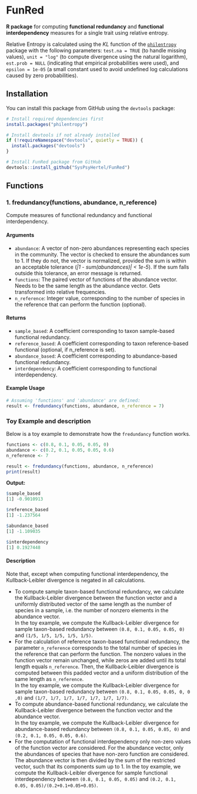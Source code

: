 # FunRed

**R package** for computing **functional redundancy** and **functional interdependency** measures for a single trait using relative entropy.  
  
Relative Entropy is calculated using the *KL* function of the [`philentropy`](https://cran.r-project.org/package=philentropy) package
with the following parameters: `test.na = TRUE` (to handle missing values), `unit = "log"` (to compute divergence using the natural logarithm), `est.prob = NULL` (indicating that empirical probabilities were used), and `epsilon = 1e-05` (a small constant used to avoid undefined log calculations caused by zero probabilities).

## Installation

You can install this package from GitHub using the `devtools` package:

```R
# Install required dependencies first
install.packages("philentropy")

# Install devtools if not already installed
if (!requireNamespace("devtools", quietly = TRUE)) {
  install.packages("devtools")
}

# Install FunRed package from GitHub
devtools::install_github("SysPsyHertel/FunRed")

```

## Functions

### 1. fredundancy(functions, abundance, n_reference)

Compute measures of functional redundancy and functional interdependency.

#### **Arguments**
- `abundance`: A vector of non-zero abundances representing each species in the community. The vector is checked to ensure the abundances sum to 1.
              If they do not, the vector is normalized, provided the sum is within an acceptable tolerance (*|1 - sum(abundances)| < 1e-5*). If the sum falls outside this tolerance, an error message is returned.
- `functions`: The paired vector of functions of the abundance vector. Needs to be the same length as the abundance vector. Gets transformed into relative frequencies.
- `n_reference`: Integer value, corresponding to the number of species in the reference that can perform the function (optional).



#### **Returns**
- `sample_based`: A coefficient corresponding to taxon sample-based functional redundancy.
- `reference_based`: A coefficient corresponding to taxon reference-based functional (optional, if n_reference is set).
- `abundance_based`: A coefficient corresponding to abundance-based functional redundancy.
- `interdependency`: A coefficient corresponding to functional interdependency.

#### **Example Usage**

```R
# Assuming 'functions' and 'abundance' are defined:
result <- fredundancy(functions, abundance, n_reference = 7)
```
### Toy Example and description

Below is a toy example to demonstrate how the `fredundancy` function works.

```R
functions <- c(0.8, 0.1, 0.05, 0.05, 0)
abundance <- c(0.2, 0.1, 0.05, 0.05, 0.6)
n_reference <- 7

result <- fredundancy(functions, abundance, n_reference)
print(result)
```
**Output:**

```R
$sample_based
[1] -0.9010913

$reference_based
[1] -1.237564

$abundance_based
[1] -1.109035

$interdependency
[1] 0.1927448

```
#### **Description**
Note that, except when computing functional interdependency, the Kullback-Leibler divergence is negated in all calculations.  

- To compute sample taxon-based functional redundancy, we calculate the Kullback-Leibler divergence between the function vector
and a uniformly distributed vector of the same length as the number of species in a sample, i.e. the number of nonzero
elements in the abundance vector.  
In the toy example, we compute the Kullback-Leibler divergence for sample taxon-based
redundancy between  `(0.8, 0.1, 0.05, 0.05, 0)` and `(1/5, 1/5, 1/5, 1/5, 1/5)`. 
- For the calculation of reference taxon-based functional redundancy, the parameter `n_reference` corresponds to the total number of species
in the reference that can perform the function. The nonzero values in the function vector remain unchanged, while zeros are
added until its total length equals `n_reference`. Then, the Kullback-Leibler divergence is computed between this padded vector
and a uniform distribution of the same length as `n_reference`.  
In the toy example, we compute the Kullback-Leibler divergence for sample taxon-based redundancy between
`(0.8, 0.1, 0.05, 0.05, 0, 0 ,0)` and `(1/7, 1/7, 1/7, 1/7, 1/7, 1/7, 1/7)`.
- To compute abundance-based functional redundancy, we calculate the Kullback-Leibler divergence between the function vector and the abundance vector.  
In the toy example, we compute the Kullback-Leibler divergence for abundance-based redundancy 
between `(0.8, 0.1, 0.05, 0.05, 0)` and `(0.2, 0.1, 0.05, 0.05, 0.6)`.
- For the computation of functional interdependency only non-zero values of the function vector are considered.
For the abundance vector, only the abundances of species that have non-zero function are considered. The abundance
vector is then divided by the sum of the restricted vector, such that its components sum up to 1.
In the toy example, we compute the Kullback-Leibler divergence for sample functional interdependency between
`(0.8, 0.1, 0.05, 0.05)` and `(0.2, 0.1, 0.05, 0.05)/(0.2+0.1+0.05+0.05)`.
